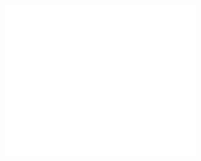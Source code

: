 <div align="center">
	<br>
	<img src="header.svg" width="800" height="400" alt="Click to see the source">
	</a>
	<br>
</div>

<!--
**WRLBumho/WRLBumho** is a ✨ _special_ ✨ repository because its `README.md` (this file) appears on your GitHub profile.

Here are some ideas to get you started:

- 🔭 I’m currently working on ...
- 🌱 I’m currently learning ...
- 👯 I’m looking to collaborate on ...
- 🤔 I’m looking for help with ...
- 💬 Ask me about ...
- 📫 How to reach me: ...
- 😄 Pronouns: ...
- ⚡ Fun fact: ...
-->
